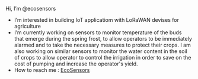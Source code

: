 Hi, I’m @ecosensors
- I’m interested in building IoT applicatiom with LoRaWAN devises for agriculture
- I’m currently working on sensors to monitor temperature of the buds that emerge during the spring frost, to allow operators to be immediately alarmed and to take the necessary measures to protect their crops. I am also working on similar sensors to monitor the water content in the soil of crops to allow operator to control the irrigation in order to save on the cost of pumping and increase the operator's yield. 
- How to reach me : [EcoSensors](https://www.eco-sensors.ch)
